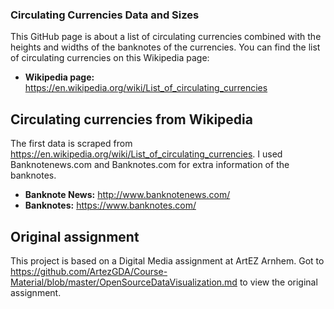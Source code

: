 ### Circulating Currencies Data and Sizes


This GitHub page is about a list of circulating currencies combined with the heights and widths of the banknotes of the currencies. You can find the list of circulating currencies on this Wikipedia page: 

- **Wikipedia page:** https://en.wikipedia.org/wiki/List_of_circulating_currencies


## Circulating currencies from Wikipedia

The first data is scraped from https://en.wikipedia.org/wiki/List_of_circulating_currencies.
I used Banknotenews.com and Banknotes.com for extra information of the banknotes. 

- **Banknote News:** http://www.banknotenews.com/
- **Banknotes:** https://www.banknotes.com/


## Original assignment

This project is based on a Digital Media assignment at ArtEZ Arnhem. 
Got to https://github.com/ArtezGDA/Course-Material/blob/master/OpenSourceDataVisualization.md to view the original assignment.


